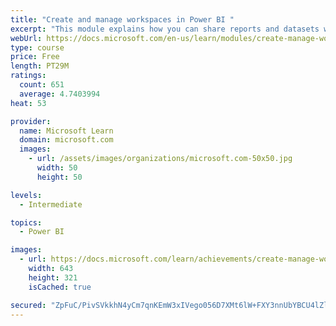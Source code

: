 ```yaml
---
title: "Create and manage workspaces in Power BI "
excerpt: "This module explains how you can share reports and datasets with your users and how to create a deployment strategy that makes sense for you and your organization. Furthermore, you will learn about data lineage in Microsoft Power BI."
webUrl: https://docs.microsoft.com/en-us/learn/modules/create-manage-workspaces-power-bi/
type: course
price: Free
length: PT29M
ratings:
  count: 651
  average: 4.7403994
heat: 53

provider:
  name: Microsoft Learn
  domain: microsoft.com
  images:
    - url: /assets/images/organizations/microsoft.com-50x50.jpg
      width: 50
      height: 50

levels:
  - Intermediate

topics:
  - Power BI

images:
  - url: https://docs.microsoft.com/learn/achievements/create-manage-workspaces-power-bi-social.png
    width: 643
    height: 321
    isCached: true

secured: "ZpFuC/PivSVkkhN4yCm7qnKEmW3xIVego056D7XMt6lW+FXY3nnUbYBCU4lZl1MMNhKat5xkto48cCU1dEsaHZ+c1IHrgwLGaN8eVTrm6XrAVrhF4rQLi/bUdka/HccFTkQS5py8nqLg98yNkC4sCNZm76+XskYM5re+GEQtpHO828RUUMr6k33WKvzhn4GPfI3kG4v4rWjBvpTIOkFoH+JjOSYFunFfGoJGRm3F9mOXnrz+DxhgSW+S76tje4YdM5veX5PSzV99itAIl3uq6O+JJpojKTBBCxkeoTNDzX5s9DbACwSO/P+IqS7A1VEDXONlfmTVUxiXJM1BBGYxKL/cS9ze6QlME6t75Vy/ws21h4zH3+SMVFa4gLVfcXlgtlsOEaGUMzn6ZE7WWxpBdgB7S/F2Okw8GgJgiTNF5b0=;R3e3X+BD+zSHqCFSAay51g=="
---
```


